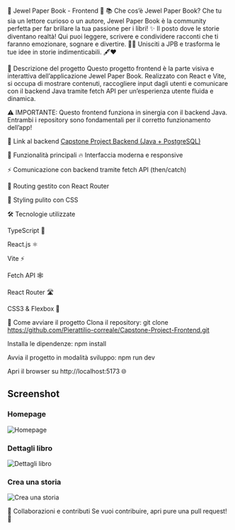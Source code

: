 🌟 Jewel Paper Book - Frontend 🚀
📚 Che cos’è Jewel Paper Book?
Che tu sia un lettore curioso o un autore, Jewel Paper Book è la community perfetta per far brillare la tua passione per i libri! ✨
Il posto dove le storie diventano realtà! Qui puoi leggere, scrivere e condividere racconti che ti faranno emozionare, sognare e divertire. 📖💫
Unisciti a JPB e trasforma le tue idee in storie indimenticabili. 🖋️❤️

📌 Descrizione del progetto
Questo progetto frontend è la parte visiva e interattiva dell’applicazione Jewel Paper Book.
Realizzato con React e Vite, si occupa di mostrare contenuti, raccogliere input dagli utenti e comunicare con il backend Java tramite fetch API per un’esperienza utente fluida e dinamica.

⚠️ IMPORTANTE: Questo frontend funziona in sinergia con il backend Java. Entrambi i repository sono fondamentali per il corretto funzionamento dell’app!

🔗 Link al backend
[Capstone Project Backend (Java + PostgreSQL)](https://github.com/Pierattilio-correale/Capstone-Project)

🚀 Funzionalità principali
🔥 Interfaccia moderna e responsive

⚡️ Comunicazione con backend tramite fetch API (then/catch)

🎯 Routing gestito con React Router

🎨 Styling pulito con CSS

🛠️ Tecnologie utilizzate

TypeScript 🧠

React.js ⚛️

Vite ⚡

Fetch API 🕸️

React Router 🛣️

CSS3 & Flexbox 🎨

🚀 Come avviare il progetto
Clona il repository:
git clone https://github.com/Pierattilio-correale/Capstone-Project-Frontend.git

Installa le dipendenze:
npm install

Avvia il progetto in modalità sviluppo:
npm run dev

Apri il browser su http://localhost:5173 🌐

## Screenshot

### Homepage

![Homepage](./assets/homepage.png)

### Dettagli libro

![Dettagli libro](./assets/book-detail.png)

### Crea una storia

![Crea una storia](./assets/create-book.png)

🤝 Collaborazioni e contributi
Se vuoi contribuire, apri pure una pull request! 🙌

```

```
